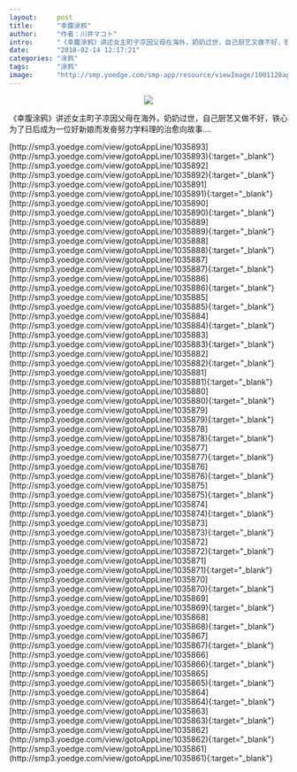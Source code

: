 ```yaml
---
layout:     post
title:      "幸腹涂鸦"
author:     "作者：川井マコト"
intro:      "《幸腹涂鸦》讲述女主町子凉因父母在海外，奶奶过世，自己厨艺又做不好，铁心为了日后成为一位好新娘而发奋努力学料理的治愈向故事...."
date:       "2018-02-14 12:17:21"
categories: "涂鸦"
tags:       "涂鸦"
image:      "http://smp.yoedge.com/smp-app/resource/viewImage/1001128appline.png"
---
```

<div style="text-align: center">
<p><img src="http://smp.yoedge.com/smp-app/resource/viewImage/1001128appline.png"/></p>
</div>
<p class="post-meta">
<span>《幸腹涂鸦》讲述女主町子凉因父母在海外，奶奶过世，自己厨艺又做不好，铁心为了日后成为一位好新娘而发奋努力学料理的治愈向故事....</span>
</p>
[http://smp3.yoedge.com/view/gotoAppLine/1035893](http://smp3.yoedge.com/view/gotoAppLine/1035893){:target="_blank"}
[http://smp3.yoedge.com/view/gotoAppLine/1035892](http://smp3.yoedge.com/view/gotoAppLine/1035892){:target="_blank"}
[http://smp3.yoedge.com/view/gotoAppLine/1035891](http://smp3.yoedge.com/view/gotoAppLine/1035891){:target="_blank"}
[http://smp3.yoedge.com/view/gotoAppLine/1035890](http://smp3.yoedge.com/view/gotoAppLine/1035890){:target="_blank"}
[http://smp3.yoedge.com/view/gotoAppLine/1035889](http://smp3.yoedge.com/view/gotoAppLine/1035889){:target="_blank"}
[http://smp3.yoedge.com/view/gotoAppLine/1035888](http://smp3.yoedge.com/view/gotoAppLine/1035888){:target="_blank"}
[http://smp3.yoedge.com/view/gotoAppLine/1035887](http://smp3.yoedge.com/view/gotoAppLine/1035887){:target="_blank"}
[http://smp3.yoedge.com/view/gotoAppLine/1035886](http://smp3.yoedge.com/view/gotoAppLine/1035886){:target="_blank"}
[http://smp3.yoedge.com/view/gotoAppLine/1035885](http://smp3.yoedge.com/view/gotoAppLine/1035885){:target="_blank"}
[http://smp3.yoedge.com/view/gotoAppLine/1035884](http://smp3.yoedge.com/view/gotoAppLine/1035884){:target="_blank"}
[http://smp3.yoedge.com/view/gotoAppLine/1035883](http://smp3.yoedge.com/view/gotoAppLine/1035883){:target="_blank"}
[http://smp3.yoedge.com/view/gotoAppLine/1035882](http://smp3.yoedge.com/view/gotoAppLine/1035882){:target="_blank"}
[http://smp3.yoedge.com/view/gotoAppLine/1035881](http://smp3.yoedge.com/view/gotoAppLine/1035881){:target="_blank"}
[http://smp3.yoedge.com/view/gotoAppLine/1035880](http://smp3.yoedge.com/view/gotoAppLine/1035880){:target="_blank"}
[http://smp3.yoedge.com/view/gotoAppLine/1035879](http://smp3.yoedge.com/view/gotoAppLine/1035879){:target="_blank"}
[http://smp3.yoedge.com/view/gotoAppLine/1035878](http://smp3.yoedge.com/view/gotoAppLine/1035878){:target="_blank"}
[http://smp3.yoedge.com/view/gotoAppLine/1035877](http://smp3.yoedge.com/view/gotoAppLine/1035877){:target="_blank"}
[http://smp3.yoedge.com/view/gotoAppLine/1035876](http://smp3.yoedge.com/view/gotoAppLine/1035876){:target="_blank"}
[http://smp3.yoedge.com/view/gotoAppLine/1035875](http://smp3.yoedge.com/view/gotoAppLine/1035875){:target="_blank"}
[http://smp3.yoedge.com/view/gotoAppLine/1035874](http://smp3.yoedge.com/view/gotoAppLine/1035874){:target="_blank"}
[http://smp3.yoedge.com/view/gotoAppLine/1035873](http://smp3.yoedge.com/view/gotoAppLine/1035873){:target="_blank"}
[http://smp3.yoedge.com/view/gotoAppLine/1035872](http://smp3.yoedge.com/view/gotoAppLine/1035872){:target="_blank"}
[http://smp3.yoedge.com/view/gotoAppLine/1035871](http://smp3.yoedge.com/view/gotoAppLine/1035871){:target="_blank"}
[http://smp3.yoedge.com/view/gotoAppLine/1035870](http://smp3.yoedge.com/view/gotoAppLine/1035870){:target="_blank"}
[http://smp3.yoedge.com/view/gotoAppLine/1035869](http://smp3.yoedge.com/view/gotoAppLine/1035869){:target="_blank"}
[http://smp3.yoedge.com/view/gotoAppLine/1035868](http://smp3.yoedge.com/view/gotoAppLine/1035868){:target="_blank"}
[http://smp3.yoedge.com/view/gotoAppLine/1035867](http://smp3.yoedge.com/view/gotoAppLine/1035867){:target="_blank"}
[http://smp3.yoedge.com/view/gotoAppLine/1035866](http://smp3.yoedge.com/view/gotoAppLine/1035866){:target="_blank"}
[http://smp3.yoedge.com/view/gotoAppLine/1035865](http://smp3.yoedge.com/view/gotoAppLine/1035865){:target="_blank"}
[http://smp3.yoedge.com/view/gotoAppLine/1035864](http://smp3.yoedge.com/view/gotoAppLine/1035864){:target="_blank"}
[http://smp3.yoedge.com/view/gotoAppLine/1035863](http://smp3.yoedge.com/view/gotoAppLine/1035863){:target="_blank"}
[http://smp3.yoedge.com/view/gotoAppLine/1035862](http://smp3.yoedge.com/view/gotoAppLine/1035862){:target="_blank"}
[http://smp3.yoedge.com/view/gotoAppLine/1035861](http://smp3.yoedge.com/view/gotoAppLine/1035861){:target="_blank"}


